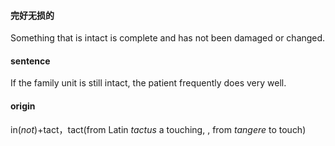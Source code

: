 #### 完好无损的
Something that is intact is complete and has not been damaged or changed.

#### sentence
If the family unit is still intact, the patient frequently does very well. 

#### origin
in(*not*)+tact，tact(from Latin *tactus* a touching, , from *tangere* to touch) 
